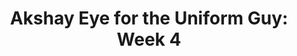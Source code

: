 ---
layout: post
title: "Akshay Eye for the Uniform Guy: Week 4"
description: "With the bye week over, we return to discuss the week..."
permalink: https://www.fromtherumbleseat.com/2019/9/25/20881150/akshay-eye-for-the-uniform-guy-week-4-georgia-tech-sports-uniforms-jerseys-gear-college-football
---